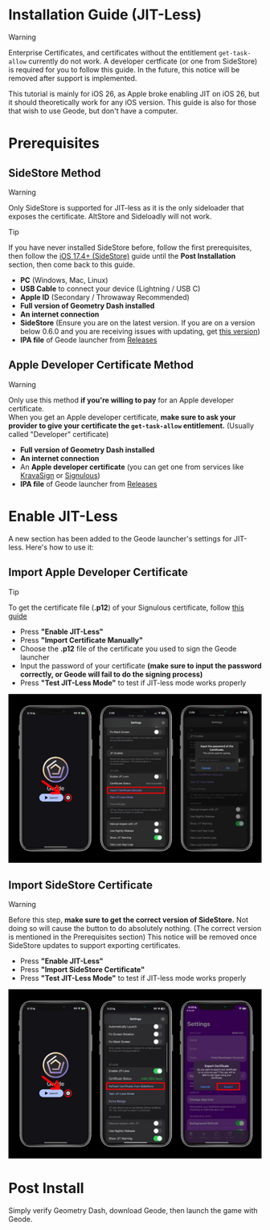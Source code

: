 # Installation Guide (JIT-Less)
> [!WARNING]
> Enterprise Certificates, and certificates without the entitlement `get-task-allow` currently do not work. A developer certficate (or one from SideStore) is required for you to follow this guide. In the future, this notice will be removed after support is implemented.

This tutorial is mainly for iOS 26, as Apple broke enabling JIT on iOS 26, but it should theoretically work for any iOS version. This guide is also for those that wish to use Geode, but don't have a computer.

# Prerequisites
## SideStore Method
> [!WARNING]
> Only SideStore is supported for JIT-less as it is the only sideloader that exposes the certificate. AltStore and Sideloadly will not work.

> [!TIP]
> If you have never installed SideStore before, follow the first prerequisites, then follow the [iOS 17.4+ (SideStore)](./MODERN-IOS-INSTALL.md) guide until the **Post Installation** section, then come back to this guide.

- **PC** (Windows, Mac, Linux)
- **USB Cable** to connect your device (Lightning / USB C)
- **Apple ID** (Secondary / Throwaway Recommended)
- **Full version of Geometry Dash installed**
- **An internet connection**
- **SideStore** (Ensure you are on the latest version. If you are on a version below 0.6.0 and you are receiving issues with updating, get [this version](https://github.com/geode-sdk/ios-launcher/raw/refs/heads/main/screenshots/SideStore-0.6.2-pr.959+4534534.ipa))
- **IPA file** of Geode launcher from [Releases](https://github.com/geode-sdk/ios-launcher/releases)

## Apple Developer Certificate Method
> [!WARNING]
> Only use this method **if you're willing to pay** for an Apple developer certificate.
> \
> When you get an Apple developer certificate, **make sure to ask your provider to give your certificate the `get-task-allow` entitlement.** (Usually called "Developer" certificate)

- **Full version of Geometry Dash installed**
- **An internet connection**
- An **Apple developer certificate** (you can get one from services like [KravaSign](https://kravasign.com) or [Signulous](https://www.signulous.com))
- **IPA file** of Geode launcher from [Releases](https://github.com/geode-sdk/ios-launcher/releases)

# Enable JIT-Less
A new section has been added to the Geode launcher's settings for JIT-less. Here's how to use it:

## Import Apple Developer Certificate
> [!TIP]
> To get the certificate file (**.p12**) of your Signulous certificate, follow [this guide](/SIGNULOUS-CERTIFICATE-FILE-GUIDE.md)

- Press **"Enable JIT-Less"**
- Press **"Import Certificate Manually"**
- Choose the **.p12** file of the certificate you used to sign the Geode launcher
- Input the password of your certificate **(make sure to input the password correctly, or Geode will fail to do the signing process)**
- Press **"Test JIT-Less Mode"** to test if JIT-less mode works properly 

![](screenshots/jitless-cert.png)

## Import SideStore Certificate
> [!WARNING]
> Before this step, **make sure to get the correct version of SideStore.** Not doing so will cause the button to do absolutely nothing. (The correct version is mentioned in the Prerequisites section)
> This notice will be removed once SideStore updates to support exporting certificates.

- Press **"Enable JIT-Less"**
- Press **"Import SideStore Certificate"**
- Press **"Test JIT-Less Mode"** to test if JIT-less mode works properly

![](screenshots/jitless-sidestore.png)

# Post Install
Simply verify Geometry Dash, download Geode, then launch the game with Geode.
